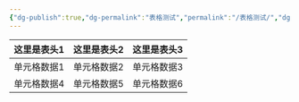 ```yaml
---
{"dg-publish":true,"dg-permalink":"表格测试","permalink":"/表格测试/","dgPassFrontmatter":true}
---
```



| 这里是表头1 | 这里是表头2 | 这里是表头3 |
| :-- | :-:| -: |
| 单元格数据1 | 单元格数据2            | 单元格数据3            |
|单元格数据4|单元格数据5|单元格数据6|